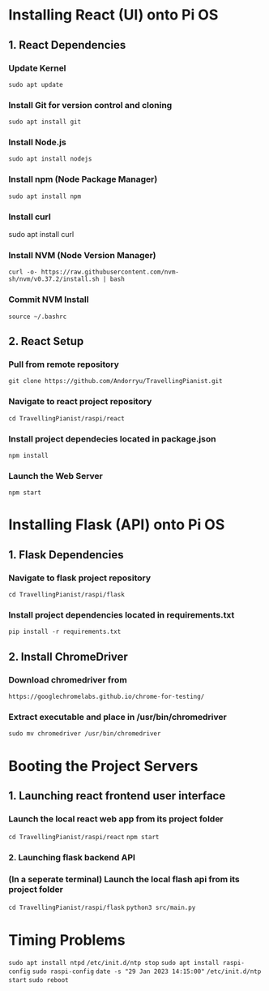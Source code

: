 # Installing React (UI) onto Pi OS

## 1. React Dependencies

### Update Kernel
`sudo apt update`

### Install Git for version control and cloning
`sudo apt install git`

### Install Node.js
`sudo apt install nodejs`

### Install npm (Node Package Manager)
`sudo apt install npm`

### Install curl
sudo apt install curl

### Install NVM (Node Version Manager)
`curl -o- https://raw.githubusercontent.com/nvm-sh/nvm/v0.37.2/install.sh | bash`

### Commit NVM Install
`source ~/.bashrc`


## 2. React Setup

### Pull from remote repository
`git clone https://github.com/Andorryu/TravellingPianist.git`

### Navigate to react project repository
`cd TravellingPianist/raspi/react`

### Install project dependecies located in package.json
`npm install`

### Launch the Web Server
`npm start`


# Installing Flask (API) onto Pi OS

## 1. Flask Dependencies

### Navigate to flask project repository
`cd TravellingPianist/raspi/flask`

### Install project dependencies located in requirements.txt
`pip install -r requirements.txt`


## 2. Install ChromeDriver

### Download chromedriver from 
`https://googlechromelabs.github.io/chrome-for-testing/`

### Extract executable and place in /usr/bin/chromedriver
`sudo mv chromedriver /usr/bin/chromedriver`


# Booting the Project Servers

## 1. Launching react frontend user interface

### Launch the local react web app from its project folder
`cd TravellingPianist/raspi/react`
`npm start`


### 2. Launching flask backend API

### (In a seperate terminal) Launch the local flash api from its project folder
`cd TravellingPianist/raspi/flask`
`python3 src/main.py`


# Timing Problems
`sudo apt install ntpd`
`/etc/init.d/ntp stop`
`sudo apt install raspi-config`
`sudo raspi-config`
`date -s "29 Jan 2023 14:15:00"`
`/etc/init.d/ntp start`
`sudo reboot`










